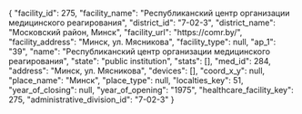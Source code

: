 {
    "facility_id": 275,
    "facility_name": "Республиканский центр организации медицинского реагирования",
    "district_id": "7-02-3",
    "district_name": "Московский район, Минск",
    "facility_url": "https:\/\/comr.by\/",
    "facility_address": "Минск, ул. Мясникова",
    "facility_type": null,
    "ap_1": "39",
    "name": "Республиканский центр организации медицинского реагирования",
    "state": "public institution",
    "stats": [],
    "med_id": 284,
    "address": "Минск, ул. Мясникова",
    "devices": [],
    "coord_x_y": null,
    "place_name": "Минск",
    "place_type": null,
    "localties_key": 51,
    "year_of_closing": null,
    "year_of_opening": "1975",
    "healthcare_facility_key": 275,
    "administrative_division_id": "7-02-3"
}